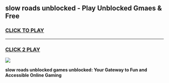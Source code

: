 
## slow roads unblocked - Play Unblocked Gmaes & Free
<h3>
<a href="https://premium.freeplayer.one?title=slow_roads_unblocked&ref=19F">CLICK TO PLAY</a></h3>
<hr>

<h3>
<a href="https://premium.freeplayer.one?title=slow_roads_unblocked&ref=19F">CLICK 2 PLAY</a>
  
</h3>

<a href="https://premium.freeplayer.one?title=slow_roads_unblocked&ref=19F/"><img src="https://clearcache.store/games.png"></a>


**slow roads unblocked games unblocked: Your Gateway to Fun and Accessible Online Gaming**
